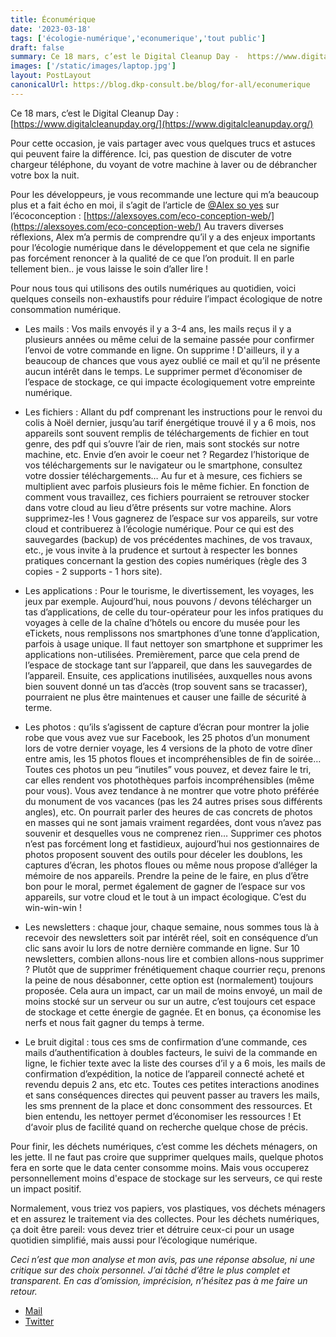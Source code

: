 ```yaml
---
title: Éconumérique
date: '2023-03-18'
tags: ['écologie-numérique','econumerique','tout public']
draft: false
summary: Ce 18 mars, c’est le Digital Cleanup Day -  https://www.digitalcleanupday.org/. Voici quelques trucs et astuces à ce propos.
images: ['/static/images/laptop.jpg']
layout: PostLayout
canonicalUrl: https://blog.dkp-consult.be/blog/for-all/econumerique
---
```


Ce 18 mars, c’est le Digital Cleanup Day : [](https://www.digitalcleanupday.org/)[https://www.digitalcleanupday.org/](https://www.digitalcleanupday.org/)

Pour cette occasion, je vais partager avec vous quelques trucs et astuces qui peuvent faire la différence. Ici, pas question de discuter de votre chargeur téléphone, du voyant de votre machine à laver ou de débrancher votre box la nuit.

Pour les développeurs, je vous recommande une lecture qui m’a beaucoup plus et a fait écho en moi, il s’agit de l’article de [@Alex so yes](https://twitter.com/https://twitter.com/alexsoyes) sur l’écoconception : [](https://alexsoyes.com/eco-conception-web/)[https://alexsoyes.com/eco-conception-web/](https://alexsoyes.com/eco-conception-web/) Au travers diverses réflexions, Alex m’a permis de comprendre qu’il y a des enjeux importants pour l’écologie numérique dans le développement et que cela ne signifie pas forcément renoncer à la qualité de ce que l’on produit. Il en parle tellement bien.. je vous laisse le soin d’aller lire !

Pour nous tous qui utilisons des outils numériques au quotidien, voici quelques conseils non-exhaustifs pour réduire l’impact écologique de notre consommation numérique.

-   Les mails : Vos mails envoyés il y a 3-4 ans, les mails reçus il y a plusieurs années ou même celui de la semaine passée pour confirmer l’envoi de votre commande en ligne. On supprime ! D'ailleurs, il y a beaucoup de chances que vous ayez oublié ce mail et qu’il ne présente aucun intérêt dans le temps. Le supprimer permet d’économiser de l’espace de stockage, ce qui impacte écologiquement votre empreinte numérique.
    
-   Les fichiers : Allant du pdf comprenant les instructions pour le renvoi du colis à Noël dernier, jusqu’au tarif énergétique trouvé il y a 6 mois, nos appareils sont souvent remplis de téléchargements de fichier en tout genre, des pdf qui s’ouvre l’air de rien, mais sont stockés sur notre machine, etc. Envie d’en avoir le coeur net ? Regardez l’historique de vos téléchargements sur le navigateur ou le smartphone, consultez votre dossier téléchargements… Au fur et à mesure, ces fichiers se multiplient avec parfois plusieurs fois le même fichier. En fonction de comment vous travaillez, ces fichiers pourraient se retrouver stocker dans votre cloud au lieu d’être présents sur votre machine. Alors supprimez-les ! Vous gagnerez de l’espace sur vos appareils, sur votre cloud et contribuerez à l’écologie numérique. Pour ce qui est des sauvegardes (backup) de vos précédentes machines, de vos travaux, etc., je vous invite à la prudence et surtout à respecter les bonnes pratiques concernant la gestion des copies numériques (règle des 3 copies - 2 supports - 1 hors site).
    
-   Les applications : Pour le tourisme, le divertissement, les voyages, les jeux par exemple. Aujourd’hui, nous pouvons / devons télécharger un tas d’applications, de celle du tour-opérateur pour les infos pratiques du voyages à celle de la chaîne d’hôtels ou encore du musée pour les eTickets, nous remplissons nos smartphones d’une tonne d’application, parfois à usage unique. Il faut nettoyer son smartphone et supprimer les applications non-utilisées. Premièrement, parce que cela prend de l’espace de stockage tant sur l’appareil, que dans les sauvegardes de l’appareil. Ensuite, ces applications inutilisées, auxquelles nous avons bien souvent donné un tas d’accès (trop souvent sans se tracasser), pourraient ne plus être maintenues et causer une faille de sécurité à terme.
    
-   Les photos : qu’ils s’agissent de capture d’écran pour montrer la jolie robe que vous avez vue sur Facebook, les 25 photos d’un monument lors de votre dernier voyage, les 4 versions de la photo de votre dîner entre amis, les 15 photos floues et incompréhensibles de fin de soirée… Toutes ces photos un peu “inutiles” vous pouvez, et devez faire le tri, car elles rendent vos photothèques parfois incompréhensibles (même pour vous). Vous avez tendance à ne montrer que votre photo préférée du monument de vos vacances (pas les 24 autres prises sous différents angles), etc. On pourrait parler des heures de cas concrets de photos en masses qui ne sont jamais vraiment regardées, dont vous n’avez pas souvenir et desquelles vous ne comprenez rien… Supprimer ces photos n’est pas forcément long et fastidieux, aujourd’hui nos gestionnaires de photos proposent souvent des outils pour déceler les doublons, les captures d’écran, les photos floues ou même nous propose d’alléger la mémoire de nos appareils. Prendre la peine de le faire, en plus d’être bon pour le moral, permet également de gagner de l’espace sur vos appareils, sur votre cloud et le tout à un impact écologique. C’est du win-win-win !
    
-   Les newsletters : chaque jour, chaque semaine, nous sommes tous là à recevoir des newsletters soit par intérêt réel, soit en conséquence d’un clic sans avoir lu lors de notre dernière commande en ligne. Sur 10 newsletters, combien allons-nous lire et combien allons-nous supprimer ? Plutôt que de supprimer frénétiquement chaque courrier reçu, prenons la peine de nous désabonner, cette option est (normalement) toujours proposée. Cela aura un impact, car un mail de moins envoyé, un mail de moins stocké sur un serveur ou sur un autre, c’est toujours cet espace de stockage et cette énergie de gagnée. Et en bonus, ça économise les nerfs et nous fait gagner du temps à terme.
    
-   Le bruit digital : tous ces sms de confirmation d’une commande, ces mails d’authentification à doubles facteurs, le suivi de la commande en ligne, le fichier texte avec la liste des courses d’il y a 6 mois, les mails de confirmation d’expédition, la notice de l’appareil connecté acheté et revendu depuis 2 ans, etc etc. Toutes ces petites interactions anodines et sans conséquences directes qui peuvent passer au travers les mails, les sms prennent de la place et donc consomment des ressources. Et bien entendu, les nettoyer permet d’économiser les ressources ! Et d‘avoir plus de facilité quand on recherche quelque chose de précis.

Pour finir, les déchets numériques, c’est comme les déchets ménagers, on les jette. Il ne faut pas croire que supprimer quelques mails, quelque photos fera en sorte que le data center consomme moins. Mais vous occuperez personnellement moins d'espace de stockage sur les serveurs, ce qui reste un impact positif. 

Normalement, vous triez vos papiers, vos plastiques, vos déchets ménagers et en assurez le traitement via des collectes. Pour les déchets numériques, ça doit être pareil: vous devez trier et détruire ceux-ci pour un usage quotidien simplifié, mais aussi pour l’écologique numérique.

*Ceci n’est que mon analyse et mon avis, pas une réponse absolue, ni une critique sur des choix personnel. J’ai tâché d’être le plus complet et transparent. En cas d’omission, imprécision, n’hésitez pas à me faire un retour.*

 - [Mail](mailto:contact@dkp-consult.be)
- [Twitter](https://twitter.com/dkp_consult)


